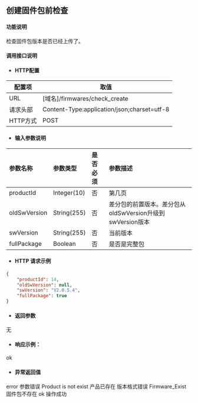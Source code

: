 ## 创建固件包前检查

#### 功能说明

检查固件包版本是否已经上传了。

#### 调用接口说明

* #### HTTP配置

| 配置项 | 取值 |
| --- | --- |
| URL | \[域名\]/firmwares/check_create|
| 请求头部 | Content-Type:application/json;charset=utf-8 |
| HTTP方式 | POST|

* #### 输入参数说明

| 参数名称 | 参数类型 | 是否必须 | 参数描述 |
| :--- | :--- | :--- | :--- |
| productId | Integer\(10\) | 否 | 第几页 |
| oldSwVersion| String\(255\) | 否 | 差分包的前置版本。差分包从oldSwVersion升级到swVersion版本 |
| swVersion| String\(255\) | 否 | 当前版本 |
| fullPackage| Boolean | 否 | 是否是完整包 |


* #### HTTP 请求示例


```json
{
	"productId": 14,
	"oldSwVersion": null,
	"swVersion": "V2.0.5.4",
	"fullPackage": true
}
```

* #### 返回参数
无


* #### 响应示例：

ok

* #### 异常返回值
error 参数错误
Product is not exist 产品已存在
版本格式错误
Firmware_Exist 固件包不存在
ok 操作成功


